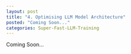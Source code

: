 ```yaml
---
layout: post
title: "4. Optimising LLM Model Architecture"
posted: "Coming Soon..."
categories: Super-Fast-LLM-Training
---
```

Coming Soon...